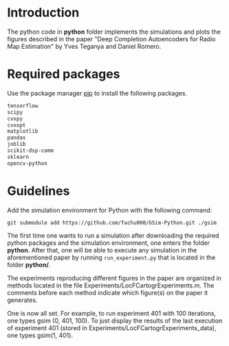 # Introduction
The python code in **python** folder implements the simulations and plots the figures described in the paper "Deep Completion Autoencoders for Radio Map Estimation" by Yves Teganya and Daniel Romero.

# Required packages

Use the package manager [pip](https://pip.pypa.io/en/stable/) to install the following packages.

```bash
tensorflow
scipy
cvxpy
cvxopt
matplotlib
pandas
joblib
scikit-dsp-comm
sklearn
opencv-python
```
# Guidelines
Add the simulation environment for Python with the following command:

```git submodule add https://github.com/fachu000/GSim-Python.git ./gsim```

The first time one wants to run a simulation after downloading the required python packages and the simulation environment, one enters the folder **python**. After that, one will be able to execute any simulation in the aforementioned paper by running `run_experiment.py` that is located  in the folder **python/**.

The experiments reproducing different figures in the paper are organized in methods located in the file Experiments/LocFCartogrExperiments.m. The comments before each method indicate which figure(s) on the paper it generates.

One is now all set. For example, to run experiment 401 with 100 iterations, one types gsim (0, 401, 100). To just display the results of the last execution of experiment 401 (stored in Experiments/LocFCartogrExperiments_data), one types gsim(1, 401).
